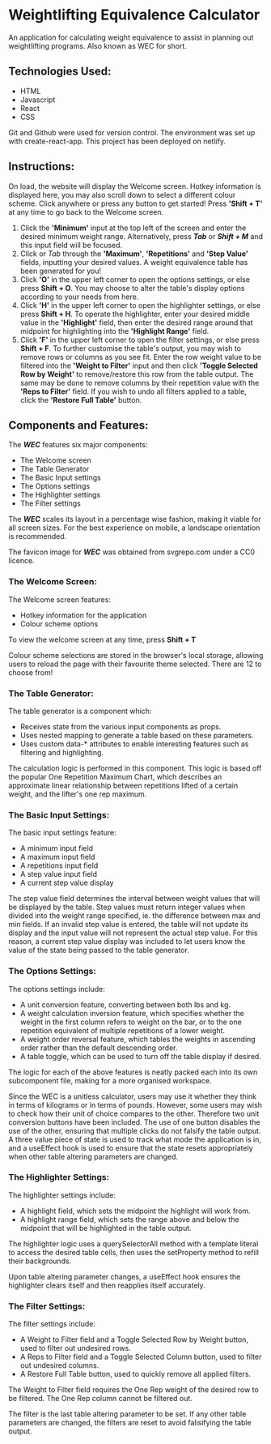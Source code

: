 # Weightlifting Equivalence Calculator

An application for calculating weight equivalence to assist in planning out weightlifting programs.
Also known as WEC for short.

## Technologies Used:

- HTML
- Javascript
- React
- CSS

Git and Github were used for version control.
The environment was set up with create-react-app.
This project has been deployed on netlify.

## Instructions:

On load, the website will display the Welcome screen.
Hotkey information is displayed here, you may also scroll down to select a different colour scheme.
Click anywhere or press any button to get started! Press **'Shift + T'** at any time to go back to the Welcome screen.

1. Click the **'Minimum'** input at the top left of the screen and enter the desired minimum weight range. Alternatively, press **_Tab_** or _**Shift + M**_ and this input field will be focused.
2. Click or _Tab_ through the **'Maximum'**, **'Repetitions'** and **'Step Value'** fields, inputting your desired values. A weight equivalence table has been generated for you!
3. Click **'O'** in the upper left corner to open the options settings, or else press **Shift + O**. You may choose to alter the table's display options according to your needs from here.
4. Click **'H'** in the upper left corner to open the highlighter settings, or else press **Shift + H**. To operate the highlighter, enter your desired middle value in the **'Highlight'** field, then enter the desired range around that midpoint for highlighting into the **'Highlight Range'** field.
5. Click **'F'** in the upper left corner to open the filter settings, or else press **Shift + F**. To further customise the table's output, you may wish to remove rows or columns as you see fit. Enter the row weight value to be filtered into the **'Weight to Filter'** input and then click **'Toggle Selected Row by Weight'** to remove/restore this row from the table output. The same may be done to remove columns by their repetition value with the **'Reps to Filter'** field. If you wish to undo all filters applied to a table, click the **'Restore Full Table'** button.

## Components and Features:

The _**WEC**_ features six major components:
- The Welcome screen
- The Table Generator
- The Basic Input settings
- The Options settings
- The Highlighter settings
- The Filter settings

The _**WEC**_ scales its layout in a percentage wise fashion, making it viable for all screen sizes. 
For the best experience on mobile, a landscape orientation is recommended.

The favicon image for _**WEC**_ was obtained from svgrepo.com under a CC0 licence.

### The Welcome Screen:
The Welcome screen features:
- Hotkey information for the application
- Colour scheme options

To view the welcome screen at any time, press **Shift + T**

Colour scheme selections are stored in the browser's local storage, allowing users to reload the page with their favourite theme selected. There are 12 to choose from!

### The Table Generator:
The table generator is a component which:
- Receives state from the various input components as props.
- Uses nested mapping to generate a table based on these parameters.
- Uses custom data-* attributes to enable interesting features such as filtering and highlighting.

The calculation logic is performed in this component. This logic is based off the popular One Repetition Maximum Chart, which describes an approximate linear relationship between repetitions lifted of a certain weight, and the lifter's one rep maximum. 

### The Basic Input Settings:
The basic input settings feature:
- A minimum input field
- A maximum input field
- A repetitions input field
- A step value input field
- A current step value display

The step value field determines the interval between weight values that will be displayed by the table.
Step values must return integer values when divided into the weight range specified, ie. the difference between max and min fields.
If an invalid step value is entered, the table will not update its display and the input value will not represent the actual step value. For this reason, a current step value display was included to let users know the value of the state being passed to the table generator.

### The Options Settings:
The options settings include:
- A unit conversion feature, converting between both lbs and kg.
- A weight calculation inversion feature, which specifies whether the weight in the first column refers to weight on the bar, or to the one repetition equivalent of multiple repetitions of a lower weight.
- A weight order reversal feature, which tables the weights in ascending order rather than the default descending order.
- A table toggle, which can be used to turn off the table display if desired.

The logic for each of the above features is neatly packed each into its own subcomponent file, making for a more organised workspace.

Since the WEC is a unitless calculator, users may use it whether they think in terms of kilograms or in terms of pounds. However, some users may wish to check how their unit of choice compares to the other. Therefore two unit conversion buttons have been included. The use of one button disables the use of the other, ensuring that multiple clicks do not falsify the table output.
A three value piece of state is used to track what mode the application is in, and a useEffect hook is used to ensure that the state resets appropriately when other table altering parameters are changed.

### The Highlighter Settings:
The highlighter settings include:
- A highlight field, which sets the midpoint the highlight will work from.
- A highlight range field, which sets the range above and below the midpoint that will be highlighted in the table output.

The highlighter logic uses a querySelectorAll method with a template literal to access the desired table cells, then uses the setProperty method to refill their backgrounds.

Upon table altering parameter changes, a useEffect hook ensures the highlighter clears itself and then reapplies itself accurately.

### The Filter Settings:
The filter settings include:
- A Weight to Filter field and a Toggle Selected Row by Weight button, used to filter out undesired rows.
- A Reps to Filter field and a Toggle Selected Column button, used to filter out undesired columns.
- A Restore Full Table button, used to quickly remove all applied filters.

The Weight to Filter field requires the One Rep weight of the desired row to be filtered.
The One Rep column cannot be filtered out.

The filter is the last table altering parameter to be set. If any other table parameters are changed, the filters are reset to avoid falisifying the table output.
